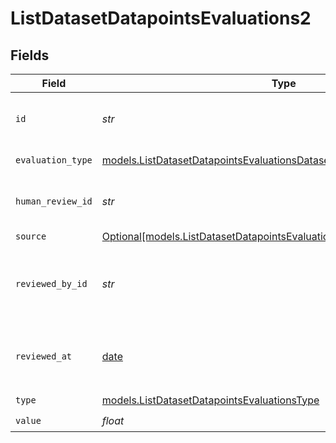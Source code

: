 # ListDatasetDatapointsEvaluations2


## Fields

| Field                                                                                                                                                | Type                                                                                                                                                 | Required                                                                                                                                             | Description                                                                                                                                          |
| ---------------------------------------------------------------------------------------------------------------------------------------------------- | ---------------------------------------------------------------------------------------------------------------------------------------------------- | ---------------------------------------------------------------------------------------------------------------------------------------------------- | ---------------------------------------------------------------------------------------------------------------------------------------------------- |
| `id`                                                                                                                                                 | *str*                                                                                                                                                | :heavy_check_mark:                                                                                                                                   | The unique identifier of the human evaluation                                                                                                        |
| `evaluation_type`                                                                                                                                    | [models.ListDatasetDatapointsEvaluationsDatasetsResponseEvaluationType](../models/listdatasetdatapointsevaluationsdatasetsresponseevaluationtype.md) | :heavy_check_mark:                                                                                                                                   | The type of evaluation                                                                                                                               |
| `human_review_id`                                                                                                                                    | *str*                                                                                                                                                | :heavy_check_mark:                                                                                                                                   | The unique identifier of the human review                                                                                                            |
| `source`                                                                                                                                             | [Optional[models.ListDatasetDatapointsEvaluationsDatasetsResponseSource]](../models/listdatasetdatapointsevaluationsdatasetsresponsesource.md)       | :heavy_minus_sign:                                                                                                                                   | N/A                                                                                                                                                  |
| `reviewed_by_id`                                                                                                                                     | *str*                                                                                                                                                | :heavy_check_mark:                                                                                                                                   | The unique identifier of the user who reviewed the item                                                                                              |
| `reviewed_at`                                                                                                                                        | [date](https://docs.python.org/3/library/datetime.html#date-objects)                                                                                 | :heavy_minus_sign:                                                                                                                                   | The date and time the item was reviewed                                                                                                              |
| `type`                                                                                                                                               | [models.ListDatasetDatapointsEvaluationsType](../models/listdatasetdatapointsevaluationstype.md)                                                     | :heavy_check_mark:                                                                                                                                   | N/A                                                                                                                                                  |
| `value`                                                                                                                                              | *float*                                                                                                                                              | :heavy_check_mark:                                                                                                                                   | N/A                                                                                                                                                  |